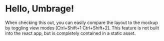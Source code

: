 # Hello, Umbrage!

When checking this out, you can easily compare the layout to the mockup by toggling view modes [Ctrl+Shift+1 Ctrl+Shift+2]. This feature is not built into the react app, but is completely contained in a static asset.
